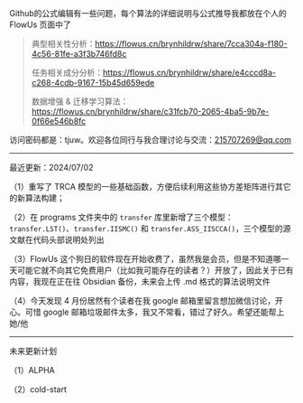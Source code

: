 Github的公式编辑有一些问题，每个算法的详细说明与公式推导我都放在个人的 FlowUs 页面中了

>典型相关性分析：https://flowus.cn/brynhildrw/share/7cca304a-f180-4c56-81fe-a3f3b746fd8c
>
>任务相关成分分析：https://flowus.cn/brynhildrw/share/e4cccd8a-c268-4cdb-9167-15b45d659ede
>
>数据增强 & 迁移学习算法：https://flowus.cn/brynhildrw/share/c31fcb70-2065-4ba5-9b7e-0f66e546b8fc

访问密码都是：tjuw。欢迎各位同行与我合理讨论与交流：215707269@qq.com

---

最近更新：2024/07/02

（1）重写了 TRCA 模型的一些基础函数，方便后续利用这些协方差矩阵进行其它的新算法构建；

（2）在 programs 文件夹中的 `transfer` 库里新增了三个模型：`transfer.LST()`、`transfer.IISMC()` 和 `transfer.ASS_IISCCA()`，三个模型的源文献在代码头部说明处列出

（3）FlowUs 这个狗日的软件现在开始收费了，虽然我是会员，但是不知道哪一天可能它就不向其它免费用户（比如我可能存在的读者？）开放了，因此关于已有内容，我现在正在往 Obsidian 备份，未来会上传 .md 格式的算法说明文件

（4）今天发现 4 月份居然有个读者在我 google 邮箱里留言想加微信讨论，开心。可惜 google 邮箱垃圾邮件太多，我又不常看，错过了好久。希望还能帮上她/他

---

未来更新计划

（1）ALPHA

（2）cold-start
